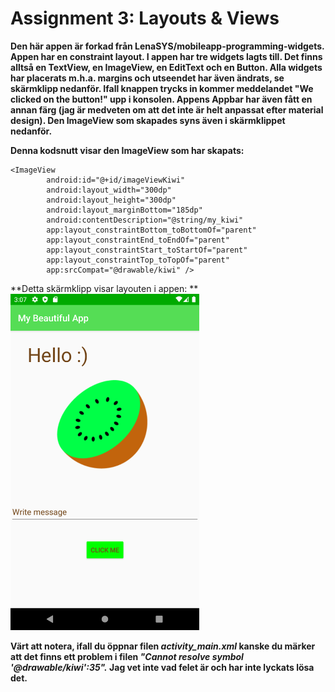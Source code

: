 
# Assignment 3: Layouts & Views

**Den här appen är forkad från LenaSYS/mobileapp-programming-widgets. Appen har en constraint layout. I appen har tre widgets lagts till. Det finns alltså en TextView, en ImageView, en EditText och en Button. Alla widgets har placerats m.h.a. margins och utseendet har även ändrats, se skärmklipp nedanför. Ifall knappen trycks in kommer meddelandet "We clicked on the button!" upp i konsolen. Appens Appbar har även fått en annan färg (jag är medveten om att det inte är helt anpassat efter material design). Den ImageView som skapades syns även i skärmklippet nedanför.**

**Denna kodsnutt visar den ImageView som har skapats:**

```
<ImageView
        android:id="@+id/imageViewKiwi"
        android:layout_width="300dp"
        android:layout_height="300dp"
        android:layout_marginBottom="185dp"
        android:contentDescription="@string/my_kiwi"
        app:layout_constraintBottom_toBottomOf="parent"
        app:layout_constraintEnd_toEndOf="parent"
        app:layout_constraintStart_toStartOf="parent"
        app:layout_constraintTop_toTopOf="parent"
        app:srcCompat="@drawable/kiwi" />
```
**Detta skärmklipp visar layouten i appen: **
<img src="/Screenshot_20220414_150751.png" width="60%">

**Värt att notera, ifall du öppnar filen **<i>activity_main.xml</i>** kanske du märker att det finns ett problem i filen **<cite>"Cannot resolve symbol '@drawable/kiwi':35".</cite>** Jag vet inte vad felet är och har inte lyckats lösa det.**
